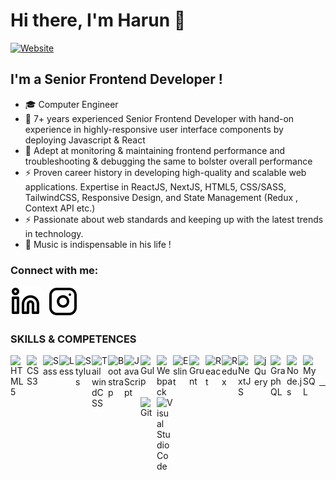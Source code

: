 # Hi there, I'm Harun 👋

[![Website](https://img.shields.io/badge/Linkedin%20Portfolio-Harun%20Veli%20KAYSILI-critical?style=for-the-badge&logo=default&link=https://www.linkedin.com/in/harunveli/)](https://www.linkedin.com/in/harunveli/)

 <!-- [![Website](https://img.shields.io/website?label=codeSTACKr.com&style=for-the-badge&url=https%3A%2F%2Fcodestackr.com)](https://codestackr.com)
[![Twitter Follow](https://img.shields.io/twitter/follow/codeSTACKr?color=1DA1F2&logo=twitter&style=for-the-badge)](https://twitter.com/intent/follow?original_referer=https%3A%2F%2Fgithub.com%2FcodeSTACKr&screen_name=codeSTACKr)

[![Visual Studio Marketplace Rating (Stars)](https://img.shields.io/visual-studio-marketplace/stars/codestackr.codestackr-theme?label=codeSTACKr%20VS%20Code%20Theme&logo=visualstudiocode&logoColor=ff652f&style=for-the-badge)](https://marketplace.visualstudio.com/items?itemName=codestackr.codestackr-theme)
[![Become A VS Code SuperHero](https://img.shields.io/badge/-Become%20A%20VS%20Code%20SuperHero%20%E2%86%92-gray.svg?colorB=ff652f&style=for-the-badge)](https://vsCodeHero.com)
 -->

## I'm a Senior Frontend Developer !

- :mortar_board: Computer Engineer
- :briefcase: 7+ years experienced Senior Frontend Developer with hand-on experience in highly-responsive user interface components by deploying Javascript & React
- :rocket: Adept at monitoring & maintaining frontend performance and troubleshooting & debugging the same to bolster overall performance 
- ⚡ Proven career history in developing high-quality and scalable web applications. Expertise in ReactJS, NextJS, HTML5, CSS/SASS, TailwindCSS, Responsive Design, and State Management (Redux , Context API etc.)
- ⚡ Passionate about web standards and keeping up with the latest trends in technology.
- :musical_score: Music is indispensable in his life ! 

### Connect with me:

<!--
[![website](./img/globe-light.svg)](https://codestackr.com#gh-light-mode-only)
[![website](./img/globe-dark.svg)](https://codestackr.com#gh-dark-mode-only)
&nbsp;&nbsp;
[![website](./img/youtube-light.svg)](https://youtube.com/codestackr#gh-light-mode-only)
[![website](./img/youtube-dark.svg)](https://youtube.com/codestackr#gh-dark-mode-only)
&nbsp;&nbsp;
[![website](./img/twitter-light.svg)](https://twitter.com/codestackr#gh-light-mode-only)
[![website](./img/twitter-dark.svg)](https://twitter.com/codestackr#gh-dark-mode-only)
&nbsp;&nbsp;
-->

[![website](./img/linkedin-light.svg)](https://www.linkedin.com/in/harunveli/)&nbsp;&nbsp;
[![website](./img/instagram-light.svg)](https://www.instagram.com/harunveli_/)

### SKILLS & COMPETENCES
 
<img align="left" alt="HTML5" title="HTML5" width="26px" src="https://cdn.jsdelivr.net/gh/devicons/devicon/icons/html5/html5-original.svg"/>
<img align="left" alt="CSS3" title="CSS3" width="26px" src="https://cdn.jsdelivr.net/gh/devicons/devicon/icons/css3/css3-original.svg"/>
<img align="left" alt="Sass" title="Sass" width="26px" src="https://cdn.jsdelivr.net/gh/devicons/devicon/icons/sass/sass-original.svg"/>
<img align="left" alt="Less" title="Less" width="26px" src="https://cdn.jsdelivr.net/gh/devicons/devicon/icons/less/less-plain-wordmark.svg"/>
<img align="left" alt="Stylus" title="Stylus" width="26px" src="https://cdn.jsdelivr.net/gh/devicons/devicon/icons/stylus/stylus-original.svg"/>
<img align="left" alt="TailwindCSS" title="TailwindCSS" width="26px" src="https://cdn.jsdelivr.net/gh/devicons/devicon/icons/tailwindcss/tailwindcss-original-wordmark.svg"/>
<img align="left" alt="Bootstrap" title="Bootstrap" width="26px" src="https://cdn.jsdelivr.net/gh/devicons/devicon/icons/bootstrap/bootstrap-original.svg"/>
<img align="left" alt="JavaScript" title="JavaScript" width="26px" src="https://cdn.jsdelivr.net/gh/devicons/devicon/icons/javascript/javascript-original.svg"/>
<img align="left" alt="Gulp" title="Gulp" width="26px" src="https://cdn.jsdelivr.net/gh/devicons/devicon/icons/gulp/gulp-plain.svg"/>
<img align="left" alt="Webpack" title="Webpack" width="26px" src="https://cdn.jsdelivr.net/gh/devicons/devicon/icons/webpack/webpack-original.svg"/>
<img align="left" alt="Eslint" title="Eslint" width="26px" src="https://cdn.jsdelivr.net/gh/devicons/devicon/icons/eslint/eslint-original.svg"/>
<img align="left" alt="Grunt" title="Grunt" width="26px" src="https://cdn.jsdelivr.net/gh/devicons/devicon/icons/grunt/grunt-original.svg"/>
<img align="left" alt="React" title="React" width="26px" src="https://cdn.jsdelivr.net/gh/devicons/devicon/icons/react/react-original.svg"/>
<img align="left" alt="Redux" title="Redux" width="26px" src="https://cdn.jsdelivr.net/gh/devicons/devicon/icons/redux/redux-original.svg"/>
<img align="left" alt="NextJS" title="NextJS" width="26px" src="https://cdn.jsdelivr.net/gh/devicons/devicon/icons/nextjs/nextjs-original.svg"/>
<img align="left" alt="jQuery" title="jQuery" width="26px" src="https://cdn.jsdelivr.net/gh/devicons/devicon/icons/jquery/jquery-original.svg"/>
<img align="left" alt="GraphQL" title="GraphQL" width="26px" src="https://cdn.jsdelivr.net/gh/devicons/devicon/icons/graphql/graphql-plain.svg"/>
<img align="left" alt="Node.js" title="NodeJS" width="26px" src="https://cdn.jsdelivr.net/gh/devicons/devicon/icons/nodejs/nodejs-original.svg"/>
<img align="left" alt="MySQL" title="MySQL" width="26px" src="https://cdn.jsdelivr.net/gh/devicons/devicon/icons/mysql/mysql-original.svg"/>
<img align="left" alt="Git" title="Git" width="26px" src="https://cdn.jsdelivr.net/gh/devicons/devicon/icons/git/git-original.svg"/>
<img align="left" alt="Visual Studio Code" title="Visual Studio Code" click="javascript=void(0)" width="26px" src="https://cdn.jsdelivr.net/gh/devicons/devicon/icons/vscode/vscode-original.svg"/>

<br />
<br />

---
